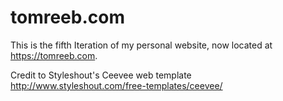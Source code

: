 # tomreeb.com
This is the fifth Iteration of my personal website, now located at https://tomreeb.com.

Credit to Styleshout's Ceevee web template http://www.styleshout.com/free-templates/ceevee/